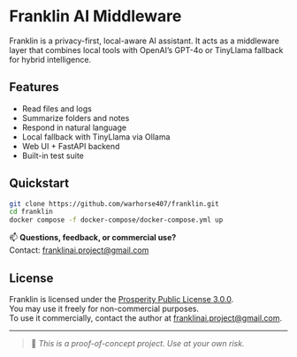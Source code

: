 # Franklin AI Middleware

Franklin is a privacy-first, local-aware AI assistant. It acts as a middleware layer that combines local tools with OpenAI’s GPT-4o or TinyLlama fallback for hybrid intelligence.

## Features
- Read files and logs
- Summarize folders and notes
- Respond in natural language
- Local fallback with TinyLlama via Ollama
- Web UI + FastAPI backend
- Built-in test suite

## Quickstart

```bash
git clone https://github.com/warhorse407/franklin.git
cd franklin
docker compose -f docker-compose/docker-compose.yml up
```

📫 **Questions, feedback, or commercial use?**  
Contact: [franklinai.project@gmail.com](mailto:franklinai.project@gmail.com)

## License
Franklin is licensed under the [Prosperity Public License 3.0.0](https://polyformproject.org/licenses/prosperity/3.0.0/).  
You may use it freely for non-commercial purposes.  
To use it commercially, contact the author at [franklinai.project@gmail.com](mailto:franklinai.project@gmail.com).

---

> 🔧 *This is a proof-of-concept project. Use at your own risk.*
